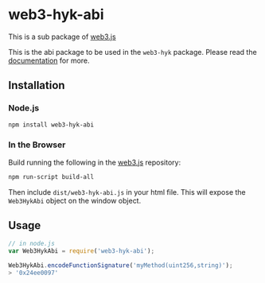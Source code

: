# web3-hyk-abi

This is a sub package of [web3.js][repo]

This is the abi package to be used in the `web3-hyk` package.
Please read the [documentation][docs] for more.

## Installation

### Node.js

```bash
npm install web3-hyk-abi
```

### In the Browser

Build running the following in the [web3.js][repo] repository:

```bash
npm run-script build-all
```

Then include `dist/web3-hyk-abi.js` in your html file.
This will expose the `Web3HykAbi` object on the window object.


## Usage

```js
// in node.js
var Web3HykAbi = require('web3-hyk-abi');

Web3HykAbi.encodeFunctionSignature('myMethod(uint256,string)');
> '0x24ee0097'
```


[docs]: http://web3js.readthedocs.io/en/1.0/
[repo]: https://github.com/hayekchain/web3.js


